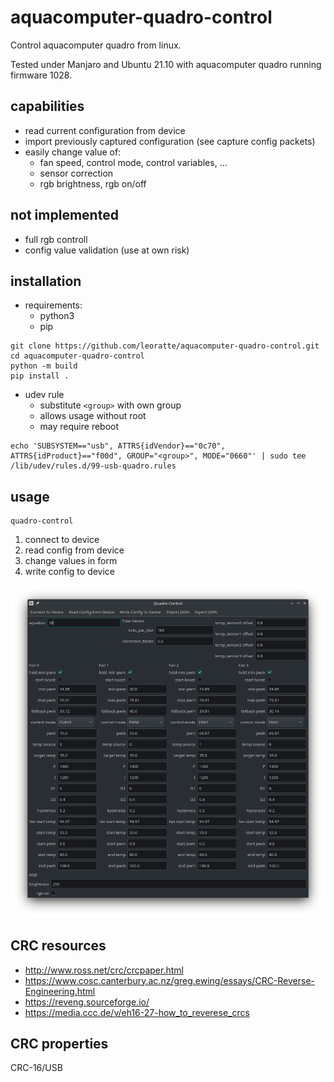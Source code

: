 # aquacomputer-quadro-control
Control aquacomputer quadro from linux.

Tested under Manjaro and Ubuntu 21.10 with aquacomputer quadro running firmware 1028.

## capabilities
- read current configuration from device
- import previously captured configuration (see capture config packets)
- easily change value of:
    - fan speed, control mode, control variables, ...
    - sensor correction
    - rgb brightness, rgb on/off

## not implemented
- full rgb controll
- config value validation (use at own risk)

## installation
- requirements:
    - python3
    - pip

```
git clone https://github.com/leoratte/aquacomputer-quadro-control.git
cd aquacomputer-quadro-control
python -m build
pip install .
```

- udev rule 
    - substitute `<group>` with own group
    - allows usage without root
    - may require reboot
```
echo 'SUBSYSTEM=="usb", ATTRS{idVendor}=="0c70", ATTRS{idProduct}=="f00d", GROUP="<group>", MODE="0660"' | sudo tee /lib/udev/rules.d/99-usb-quadro.rules
```

## usage
```
quadro-control
```
1. connect to device
2. read config from device
3. change values in form
4. write config to device

![](images/quadro-control.png)

## CRC resources
- http://www.ross.net/crc/crcpaper.html
- https://www.cosc.canterbury.ac.nz/greg.ewing/essays/CRC-Reverse-Engineering.html
- https://reveng.sourceforge.io/
- https://media.ccc.de/v/eh16-27-how_to_reverese_crcs

## CRC properties
CRC-16/USB

